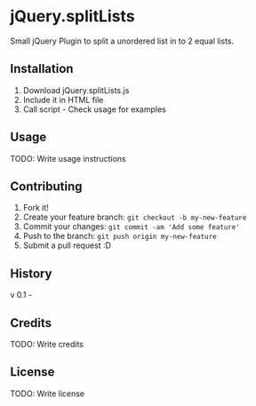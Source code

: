 # jQuery.splitLists

Small jQuery Plugin to split a unordered list in to 2 equal lists.

## Installation

1. Download jQuery.splitLists.js
2. Include it in HTML file
3. Call script - Check usage for examples

## Usage

TODO: Write usage instructions

## Contributing

1. Fork it!
2. Create your feature branch: `git checkout -b my-new-feature`
3. Commit your changes: `git commit -am 'Add some feature'`
4. Push to the branch: `git push origin my-new-feature`
5. Submit a pull request :D

## History

v 0.1 -

## Credits

TODO: Write credits

## License

TODO: Write license
